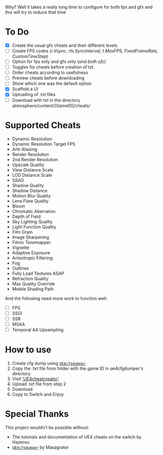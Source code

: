 Why? Well it takes a really long time to configure for both fps and gfx and this will try to reduce that time

# To Do
- [x] Create the usual gfx cheats and their different levels
- [ ] Create FPS codes (_r.Vsync, rhi.SyncInterval, t.MaxFPS, FixedFrameRate, CustomTimeStep_)
- [ ] Option for fps only and gfx only (_and both ofc_)
- [ ] Toggles for cheats before creation of txt
- [ ] Order cheats according to usefulness
- [ ] Preview cheats before downloading
- [ ] Show which one was the default option
- [x] Scaffold a UI
- [x] Uploading of .txt files
- [ ] Download with txt in the directory atmosphere/content/[GameID]/cheats/

# Supported Cheats
- Dynamic Resolution 
- Dynamic Resolution Target FPS
- Anti Aliasing 
- Render Resolution
- 2nd Render Resolution 
- Upscale Quality 
- View Distance Scale 
- LOD Distance Scale 
- SSAO 
- Shadow Quality 
- Shadow Distance
- Motion Blur Quality 
- Lens Flare Quality 
- Bloom
- Chromatic Aberration 
- Depth of Field 
- Sky Lighting Quality 
- Light Function Quality 
- Film Grain 
- Image Sharpening 
- Filmic Tonemapper
- Vignette 
- Adaptive Exposure
- Anisotropic Filtering 
- Fog 
- Outlines 
- Fully Load Textures ASAP
- Refraction Quality 
- Max Quality Override 
- Mobile Shading Path 

And the following need more work to function well: 
- [ ] FPS 
- [ ] SSGI
- [ ] SSR
- [ ] MSAA
- [ ] Temporal AA Upsampling

# How to use 
1. Create cfg dump using [`UE4cfgdumper`](https://github.com/masagrator/UE4cfgdumper)
2. Copy the .txt file from folder with the game ID in ue4cfgdumper's directory 
3. Visit ['UE4cheatcreator'](https://ue4cheatcreator.vercel.app)
4. Upload .txt file from step 2 
5. Download
6. Copy to Switch and Enjoy 

# Special Thanks
This project wouldn't be possible without:
- The tutorials and documentation of UE4 cheats on the switch by Hazerou 
- [`UE4cfgdumper`](https://github.com/masagrator/UE4cfgdumper) by Masagrator 